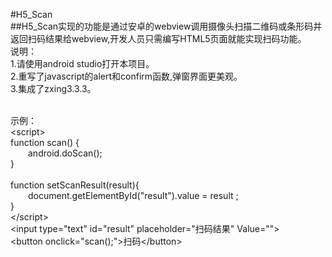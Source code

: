 #H5_Scan<br>
##H5_Scan实现的功能是通过安卓的webview调用摄像头扫描二维码或条形码并返回扫码结果给webview,开发人员只需编写HTML5页面就能实现扫码功能。
<br>
说明：<br>
1.请使用android studio打开本项目。<br>
2.重写了javascript的alert和confirm函数,弹窗界面更美观。 <br>
3.集成了zxing3.3.3。 <br><br>

示例：<br>
\<script\> <br>
function scan() { <br>
&ensp;&ensp;&ensp;&ensp;android.doScan();<br>
}<br>    
function setScanResult(result){<br>
&ensp;&ensp;&ensp;&ensp;document.getElementById("result").value = result ;<br>
}<br>
\</script\><br>
\<input type="text" id="result" placeholder="扫码结果" Value=""\><br>
\<button onclick="scan();"\>扫码\</button\>
